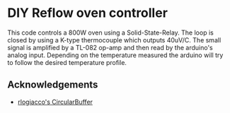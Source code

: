 
# DIY Reflow oven controller

This code controls a 800W oven using a Solid-State-Relay. 
The loop is closed by using a K-type thermocouple which outputs 40uV/C. 
The small signal is amplified by a TL-082 op-amp and then read by the arduino's analog input. Depending on the temperature measured the arduino will try to follow the desired temperature profile.


## Acknowledgements

 - [rlogiacco's CircularBuffer](https://github.com/rlogiacco/CircularBuffer)
